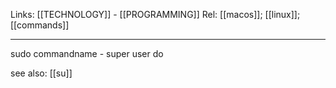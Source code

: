 Links: [[TECHNOLOGY]] - [[PROGRAMMING]]
Rel: [[macos]]; [[linux]]; [[commands]]

--- 
sudo commandname - super user do

see also: [[su]]